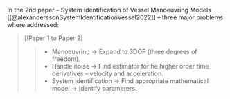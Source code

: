 In the 2nd paper – System identification of Vessel Manoeuvring Models [[@alexanderssonSystemIdentificationVessel2022]] – three major problems where addressed:
> [!Paper 1 to Paper 2]  
>> * Manoeuvring → Expand to 3DOF (three degrees of freedom).
>> * Handle noise → Find estimator for he higher order time derivatives – velocity and acceleration. 
>> * System identification → Find appropriate mathematical model → Identify paramerers.
